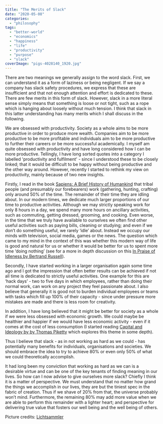 ```yaml
---
title: "The Merits of Slack"
date: "2020-05-08"
categories: 
  - "philosophy"
tags: 
  - "better-world"
  - "economics"
  - "happiness"
  - "life"
  - "productivity"
  - "purpose"
  - "slack"
coverImage: "pigs-4028140_1920.jpg"
---
```


There are two meanings we generally assign to the word slack. First, we can understand it as a form of laziness or being negligent. If we say a company has slack safety procedures, we express that these are insufficient and that not enough attention and effort is dedicated to these. There are few merits in this form of slack. However, slack in a more literal sense simply means that something is loose or not tight, such as a rope which is hanging about loosely without much tension. I think that slack in this latter understanding has many merits which I shall discuss in the following.

We are obsessed with productivity. Society as a whole aims to be more productive in order to produce more wealth. Companies aim to be more productive to be more profitable and individuals aim to be more productive to further their careers or be more successful academically. I myself am quite obsessed with productivity and have long considered how I can be more productive. Tellingly, I have long sorted quotes into a category I labelled 'productivity and fulfilment' - since I understood these to be closely linked; that it would be difficult to be happy without being productive and the other way around. However, recently I started to rethink my view on productivity, mainly because of two new insights.

Firstly, I read in the book [Sapiens: A Brief History of Humankind](https://www.goodreads.com/review/show/2426442508) that tribal people (and presumably our forebearers) work (gathering, hunting, crafting) only around 50% of the time. The remainder of their time they are idling about. In our modern times, we dedicate much larger proportions of our time to productive activities. Although we may strictly speaking work for only 8 hours in a day, we spend many more hours on ancillary activities, such as commuting, getting dressed, grooming, and cooking. Even worse, in the time that we truly have available to ourselves we often find other useful activities such as paying bills, cleaning or studying; and even if we don’t do something useful, we rarely ‘idle’ about. Instead we occupy our minds with television, social media, games or the news. The question which came to my mind in the context of this was whether this modern way of life is good and natural for us or whether it would be better for us to spent more time ‘doing nothing’ (see for a more in depth discussion on this [In Praise of Idleness by Bertrand Russell](https://harpers.org/archive/1932/10/in-praise-of-idleness/)).

Secondly, I have started working in a larger organisation again some time ago and I got the impression that often better results can be achieved if not all time is dedicated to strictly useful activities. One example for this are ‘hack days’ - two to five days in which employees, rather than doing their normal work, can work on any project they feel passionate about. I also believe that generally it is good not to burden individual employees or teams with tasks which fill up 100% of their capacity - since under pressure more mistakes are made and there is less room for creativity.

In addition, I have long believed that it might be better for society as a whole if we were less obsessed with economic growth. We could maybe be healthier and happier if we would have less economic activity - even if it comes at the cost of less consumption (I started reading [Capital and Ideology by by Thomas Piketty](https://en.wikipedia.org/wiki/Capital_and_Ideology) which explores this theme in some depth).

Thus I believe that slack - as in not working as hard as we could - has potentially many benefits for individuals, organisations and societies. We should embrace the idea to try to achieve 80% or even only 50% of what we could theoretically accomplish.

It had long been my conviction that working as hard as we can is a desirable virtue and can be one of the key tenants of finding meaning in our lives. So how can I now advise to give ourselves more slack? Chiefly I think it is a matter of perspective. We must understand that no matter how grand the things we accomplish in our lives, they are but the tiniest spec in the fabric of creation. Thus if we shave of 20% from that, the universe probably won’t mind. Furthermore, the remaining 80% may add more value when we are able to perform this remainder with a lighter heart; and perspective for delivering true value that fosters our well being and the well being of others.

Picture credits: [Lichtsammler](https://pixabay.com/photos/pigs-cute-funny-dirty-animals-4028140/)
